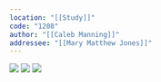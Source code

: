 ```yaml
---
location: "[[Study]]"
code: "1208"
author: "[[Caleb Manning]]"
addressee: "[[Mary Matthew Jones]]"
---
```

![](https://i.imgur.com/SSnCOJb.png)
![](https://i.imgur.com/0humeZG.png)
![](https://i.imgur.com/OPo0Au6.jpeg)
